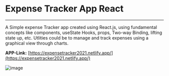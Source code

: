 # Expense Tracker App React
---

A Simple expense Tracker app created using React.js, using fundamental concepts like components, useState Hooks, props, Two-way Binding, lifting state up, etc. Utlities could be to manage and track expenses using a graphical view through charts.


**APP-Link:**  [https://expensetracker2021.netlify.app/](https://expensetracker2021.netlify.app/)


![image](https://user-images.githubusercontent.com/74519511/140601560-b802bc73-bc04-41a3-b4f7-c3f3d6b98a1f.png)
